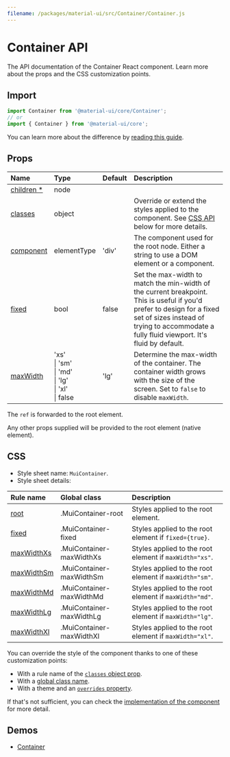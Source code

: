 ```yaml
---
filename: /packages/material-ui/src/Container/Container.js
---
```


<!--- This documentation is automatically generated, do not try to edit it. -->

# Container API

<p class="description">The API documentation of the Container React component. Learn more about the props and the CSS customization points.</p>

## Import

```js
import Container from '@material-ui/core/Container';
// or
import { Container } from '@material-ui/core';
```

You can learn more about the difference by [reading this guide](/guides/minimizing-bundle-size/).



## Props

| Name | Type | Default | Description |
|:-----|:-----|:--------|:------------|
| <a class="anchor-link" id="props--children"></a><a href="#props--children" title="link to the prop on this page" class="prop-name required">children&nbsp;*</a> | <span class="prop-type">node</span> |  |  |
| <a class="anchor-link" id="props--classes"></a><a href="#props--classes" title="link to the prop on this page" class="prop-name">classes</a> | <span class="prop-type">object</span> |  | Override or extend the styles applied to the component. See [CSS API](#css) below for more details. |
| <a class="anchor-link" id="props--component"></a><a href="#props--component" title="link to the prop on this page" class="prop-name">component</a> | <span class="prop-type">elementType</span> | <span class="prop-default">'div'</span> | The component used for the root node. Either a string to use a DOM element or a component. |
| <a class="anchor-link" id="props--fixed"></a><a href="#props--fixed" title="link to the prop on this page" class="prop-name">fixed</a> | <span class="prop-type">bool</span> | <span class="prop-default">false</span> | Set the max-width to match the min-width of the current breakpoint. This is useful if you'd prefer to design for a fixed set of sizes instead of trying to accommodate a fully fluid viewport. It's fluid by default. |
| <a class="anchor-link" id="props--maxWidth"></a><a href="#props--maxWidth" title="link to the prop on this page" class="prop-name">maxWidth</a> | <span class="prop-type">'xs'<br>&#124;&nbsp;'sm'<br>&#124;&nbsp;'md'<br>&#124;&nbsp;'lg'<br>&#124;&nbsp;'xl'<br>&#124;&nbsp;false</span> | <span class="prop-default">'lg'</span> | Determine the max-width of the container. The container width grows with the size of the screen. Set to `false` to disable `maxWidth`. |

The `ref` is forwarded to the root element.

Any other props supplied will be provided to the root element (native element).

## CSS

- Style sheet name: `MuiContainer`.
- Style sheet details:

| Rule name | Global class | Description |
|:-----|:-------------|:------------|
| <a class="anchor-link" title="link to the rule name on this page" id="css--root"></a><a href="#css--root" class="prop-name">root</a> | <span class="prop-name">.MuiContainer-root</span> | Styles applied to the root element.
| <a class="anchor-link" title="link to the rule name on this page" id="css--fixed"></a><a href="#css--fixed" class="prop-name">fixed</a> | <span class="prop-name">.MuiContainer-fixed</span> | Styles applied to the root element if `fixed={true}`.
| <a class="anchor-link" title="link to the rule name on this page" id="css--maxWidthXs"></a><a href="#css--maxWidthXs" class="prop-name">maxWidthXs</a> | <span class="prop-name">.MuiContainer-maxWidthXs</span> | Styles applied to the root element if `maxWidth="xs"`.
| <a class="anchor-link" title="link to the rule name on this page" id="css--maxWidthSm"></a><a href="#css--maxWidthSm" class="prop-name">maxWidthSm</a> | <span class="prop-name">.MuiContainer-maxWidthSm</span> | Styles applied to the root element if `maxWidth="sm"`.
| <a class="anchor-link" title="link to the rule name on this page" id="css--maxWidthMd"></a><a href="#css--maxWidthMd" class="prop-name">maxWidthMd</a> | <span class="prop-name">.MuiContainer-maxWidthMd</span> | Styles applied to the root element if `maxWidth="md"`.
| <a class="anchor-link" title="link to the rule name on this page" id="css--maxWidthLg"></a><a href="#css--maxWidthLg" class="prop-name">maxWidthLg</a> | <span class="prop-name">.MuiContainer-maxWidthLg</span> | Styles applied to the root element if `maxWidth="lg"`.
| <a class="anchor-link" title="link to the rule name on this page" id="css--maxWidthXl"></a><a href="#css--maxWidthXl" class="prop-name">maxWidthXl</a> | <span class="prop-name">.MuiContainer-maxWidthXl</span> | Styles applied to the root element if `maxWidth="xl"`.

You can override the style of the component thanks to one of these customization points:

- With a rule name of the [`classes` object prop](/customization/components/#overriding-styles-with-classes).
- With a [global class name](/customization/components/#overriding-styles-with-global-class-names).
- With a theme and an [`overrides` property](/customization/globals/#css).

If that's not sufficient, you can check the [implementation of the component](https://github.com/mui-org/material-ui/blob/master/packages/material-ui/src/Container/Container.js) for more detail.

## Demos

- [Container](/components/container/)

